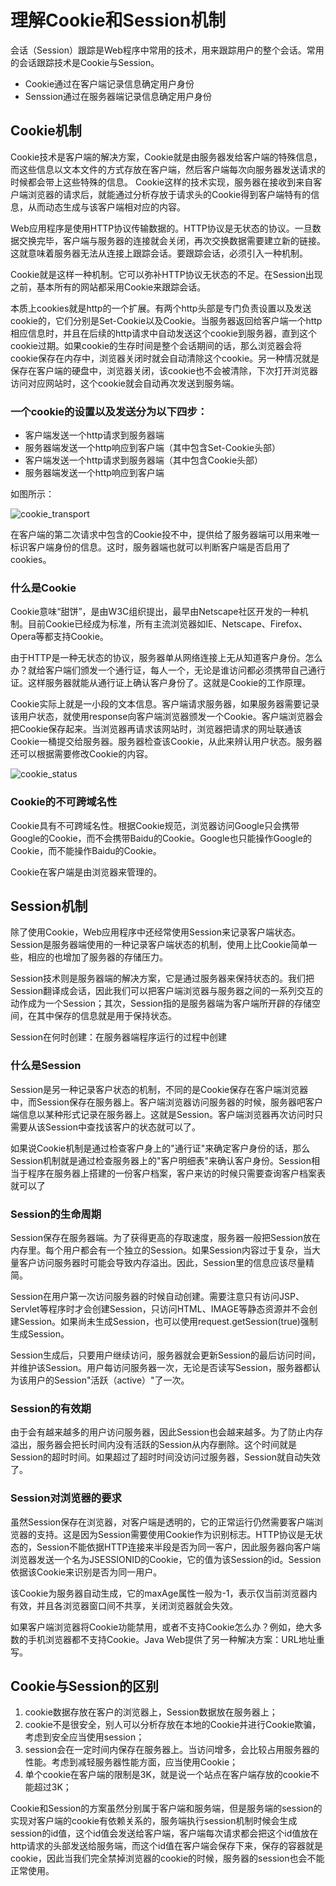 # 理解Cookie和Session机制

会话（Session）跟踪是Web程序中常用的技术，用来跟踪用户的整个会话。常用的会话跟踪技术是Cookie与Session。
* Cookie通过在客户端记录信息确定用户身份
* Senssion通过在服务器端记录信息确定用户身份

## Cookie机制

Cookie技术是客户端的解决方案，Cookie就是由服务器发给客户端的特殊信息，而这些信息以文本文件的方式存放在客户端，然后客户端每次向服务器发送请求的时候都会带上这些特殊的信息。
Cookie这样的技术实现，服务器在接收到来自客户端浏览器的请求后，就能通过分析存放于请求头的Cookie得到客户端特有的信息，从而动态生成与该客户端相对应的内容。

Web应用程序是使用HTTP协议传输数据的。HTTP协议是无状态的协议。一旦数据交换完毕，客户端与服务器的连接就会关闭，再次交换数据需要建立新的链接。这就意味着服务器无法从连接上跟踪会话。要跟踪会话，必须引入一种机制。

Cookie就是这样一种机制。它可以弥补HTTP协议无状态的不足。在Session出现之前，基本所有的网站都采用Cookie来跟踪会话。

本质上cookies就是http的一个扩展。有两个http头部是专门负责设置以及发送cookie的，它们分别是Set-Cookie以及Cookie。当服务器返回给客户端一个http相应信息时，并且在后续的http请求中自动发送这个cookie到服务器，直到这个cookie过期。如果cookie的生存时间是整个会话期间的话，那么浏览器会将cookie保存在内存中，浏览器关闭时就会自动清除这个cookie。另一种情况就是保存在客户端的硬盘中，浏览器关闭，该cookie也不会被清除，下次打开浏览器访问对应网站时，这个cookie就会自动再次发送到服务端。

### 一个cookie的设置以及发送分为以下四步：
* 客户端发送一个http请求到服务器端
* 服务器端发送一个http响应到客户端（其中包含Set-Cookie头部）
* 客户端发送一个http请求到服务器端（其中包含Cookie头部）
* 服务器端发送一个http响应到客户端

如图所示：

![cookie_transport](http://static.oschina.net/uploads/space/2015/0406/201833_rQQV_120166.png)

在客户端的第二次请求中包含的Cookie投不中，提供给了服务器端可以用来唯一标识客户端身份的信息。这时，服务器端也就可以判断客户端是否启用了cookies。

### 什么是Cookie

Cookie意味“甜饼”，是由W3C组织提出，最早由Netscape社区开发的一种机制。目前Cookie已经成为标准，所有主流浏览器如IE、Netscape、Firefox、Opera等都支持Cookie。

由于HTTP是一种无状态的协议，服务器单从网络连接上无从知道客户身份。怎么办？就给客户端们颁发一个通行证，每人一个，无论是谁访问都必须携带自己通行证。这样服务器就能从通行证上确认客户身份了。这就是Cookie的工作原理。

Cookie实际上就是一小段的文本信息。客户端请求服务器，如果服务器需要记录该用户状态，就使用response向客户端浏览器颁发一个Cookie。客户端浏览器会把Cookie保存起来。当浏览器再请求该网站时，浏览器把请求的网址联通该Cookie一桶提交给服务器。服务器检查该Cookie，从此来辨认用户状态。服务器还可以根据需要修改Cookie的内容。

![cookie_status](http://static.oschina.net/uploads/space/2015/0403/140007_OZCH_120166.gif)

### Cookie的不可跨域名性

Cookie具有不可跨域名性。根据Cookie规范，浏览器访问Google只会携带Google的Cookie，而不会携带Baidu的Cookie。Google也只能操作Google的Cookie，而不能操作Baidu的Cookie。

Cookie在客户端是由浏览器来管理的。

## Session机制

除了使用Cookie，Web应用程序中还经常使用Session来记录客户端状态。Session是服务器端使用的一种记录客户端状态的机制，使用上比Cookie简单一些，相应的也增加了服务器的存储压力。

Session技术则是服务器端的解决方案，它是通过服务器来保持状态的。我们把Session翻译成会话，因此我们可以把客户端浏览器与服务器之间的一系列交互的动作成为一个Session；其次，Session指的是服务器端为客户端所开辟的存储空间，在其中保存的信息就是用于保持状态。

Session在何时创建：在服务器端程序运行的过程中创建

### 什么是Session

Session是另一种记录客户状态的机制，不同的是Cookie保存在客户端浏览器中，而Session保存在服务器上。客户端浏览器访问服务器的时候，服务器吧客户端信息以某种形式记录在服务器上。这就是Session。客户端浏览器再次访问时只需要从该Session中查找该客户的状态就可以了。

如果说Cookie机制是通过检查客户身上的"通行证"来确定客户身份的话，那么Session机制就是通过检查服务器上的"客户明细表"来确认客户身份。Session相当于程序在服务器上搭建的一份客户档案，客户来访的时候只需要查询客户档案表就可以了

### Session的生命周期

Session保存在服务器端。为了获得更高的存取速度，服务器一般把Session放在内存里。每个用户都会有一个独立的Session。如果Session内容过于复杂，当大量客户访问服务器时可能会导致内存溢出。因此，Session里的信息应该尽量精简。

Session在用户第一次访问服务器的时候自动创建。需要注意只有访问JSP、Servlet等程序时才会创建Session，只访问HTML、IMAGE等静态资源并不会创建Session。如果尚未生成Session，也可以使用request.getSession(true)强制生成Session。

Session生成后，只要用户继续访问，服务器就会更新Session的最后访问时间，并维护该Session。用户每访问服务器一次，无论是否读写Session，服务器都认为该用户的Session"活跃（active）"了一次。

### Session的有效期

由于会有越来越多的用户访问服务器，因此Session也会越来越多。为了防止内存溢出，服务器会把长时间内没有活跃的Session从内存删除。这个时间就是Session的超时时间。如果超过了超时时间没访问过服务器，Session就自动失效了。

### Session对浏览器的要求

虽然Session保存在浏览器，对客户端是透明的，它的正常运行仍然需要客户端浏览器的支持。这是因为Session需要使用Cookie作为识别标志。HTTP协议是无状态的，Session不能依据HTTP连接来半段是否为同一客户，因此服务器向客户端浏览器发送一个名为JSESSIONID的Cookie，它的值为该Session的id。Session依据该Cookie来识别是否为同一用户。

该Cookie为服务器自动生成，它的maxAge属性一般为-1，表示仅当前浏览器内有效，并且各浏览器窗口间不共享，关闭浏览器就会失效。

如果客户端浏览器将Cookie功能禁用，或者不支持Cookie怎么办？例如，绝大多数的手机浏览器都不支持Cookie。Java Web提供了另一种解决方案：URL地址重写。

## Cookie与Session的区别

1. cookie数据存放在客户的浏览器上，Session数据放在服务器上；
2. cookie不是很安全，别人可以分析存放在本地的Cookie并进行Cookie欺骗，考虑到安全应当使用session；
3. session会在一定时间内保存在服务器上。当访问增多，会比较占用服务器的性能。考虑到减轻服务器性能方面，应当使用Cookie；
4. 单个cookie在客户端的限制是3K，就是说一个站点在客户端存放的cookie不能超过3K；

Cookie和Session的方案虽然分别属于客户端和服务端，但是服务端的session的实现对客户端的cookie有依赖关系的，服务端执行session机制时候会生成session的id值，这个id值会发送给客户端，客户端每次请求都会把这个id值放在http请求的头部发送给服务端，而这个id值在客户端会保存下来，保存的容器就是cookie，因此当我们完全禁掉浏览器的cookie的时候，服务器的session也会不能正常使用。



